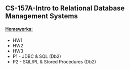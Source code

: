 <h2>CS-157A-Intro to Relational Database Management Systems</h2>
<h4><u>Homeworks:</u></h4>
<ul>
  <li>HW1</li>
  <li>HW2</li>
  <li>HW3</li>
  <li>P1 - JDBC & SQL (Db2)</li>
  <li>P2 - SQL/PL & Stored Procedures (Db2)</li>
</ul>
